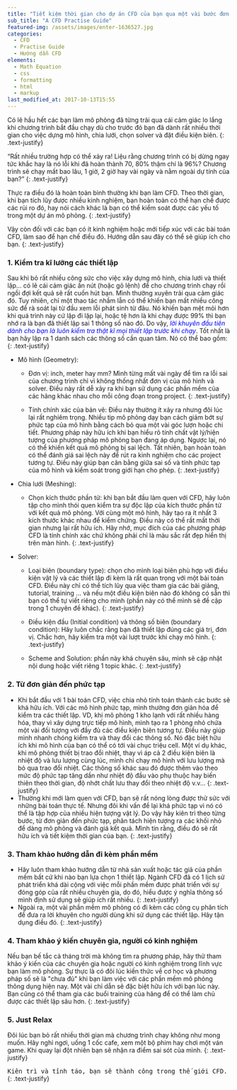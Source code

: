 ```yaml
---
title: "Tiết kiệm thời gian cho dự án CFD của bạn qua một vài bước đơn giản"
sub_title: "A CFD Practise Guide"
featured-img: /assets/images/enter-1636527.jpg
categories:
  - CFD
  - Practise Guide
  - Hướng dẫn CFD
elements:
  - Math Equation
  - css
  - formatting
  - html
  - markup
last_modified_at: 2017-10-13T15:55
---
```


Có lẽ hầu hết các bạn làm mô phỏng đã từng trải qua cái cảm giác lo lắng khi chương trình bắt đầu chạy dù cho trước đó bạn đã dành rất nhiều thời gian cho việc dựng mô hình, chia lưới, chọn solver và đặt điều kiện biên. 
{: .text-justify}

<q>Rất nhiều trường hợp có thể xảy ra! Liệu rằng chương trình có bị dừng ngay tức khắc hay là nó lỗi khi đã hoàn thành 70, 80% thậm chí là 96%? Chương trình sẽ chạy mất bao lâu, 1 giờ, 2 giờ hay vài ngày và nằm ngoài dự tính của bạn?</q>
{: .text-justify}

Thực ra điều đó là hoàn toàn bình thường khi bạn làm CFD. Theo thời gian, khi bạn tích lũy được nhiều kinh nghiệm, bạn hoàn toàn có thể hạn chế được các rủi ro đó, hay nói cách khác là bạn có thể kiểm soát được các yếu tố trong một dự án mô phỏng.
{: .text-justify} 

Vậy còn đối với các bạn có ít kinh nghiệm hoặc mới tiếp xúc với các bài toán CFD, làm sao để hạn chế điều đó. Hướng dẫn sau đây có thể sẽ giúp ích cho bạn.
{: .text-justify}

### 1. Kiểm tra kĩ lưỡng các thiết lập

Sau khi bỏ rất nhiều công sức cho việc xây dựng mô hình, chia lưới và thiết lập... có lẽ cái cảm giác ấn nút (hoặc gõ lệnh) để cho chương trình chạy rồi ngồi đợi kết quả sẽ rất cuốn hút bạn. Mình thường xuyên trải qua cảm giác đó. Tuy nhiên, chỉ một thao tác nhầm lẫn có thể khiến bạn mất nhiều công sức để rà soát lại từ đầu xem lỗi phát sinh từ đâu. Nó khiến bạn mệt mỏi hơn khi quá trình này cứ lặp đi lặp lại, hoặc tệ hơn là khi chạy được 99% thì bạn nhớ ra là bạn đã thiết lập sai 1 thông số nào đó. Do vậy, <span style ="color:blue">*lời khuyên đầu tiên dành cho bạn là luôn kiểm tra thật kĩ mọi thiết lập trước khi chạy*</span>. Tốt nhất là bạn hãy lập ra 1 danh sách các thông số cần quan tâm. Nó có thể bao gồm:
{: .text-justify}
  * Mô hình (Geometry):
    * Đơn vị: inch, meter hay mm? Mình từng mất vài ngày để tìm ra lỗi sai của chương trình chỉ vì không thống nhất đơn vị của mô hình và solver. Điều này rất dễ xảy ra khi bạn sử dụng các phần mềm của các hãng khác nhau cho mỗi công đoạn trong project.
    {: .text-justify}

    * Tính chính xác của bản vẽ: Điều này thường ít xảy ra nhưng đôi lúc lại rất nghiêm trọng. Nhiều tip mô phỏng dạy bạn cách giảm bớt sự phức tạp của mô hình bằng cách bỏ qua một vài góc lượn hoặc chi tiết. Phương pháp này hữu ích khi bạn hiểu rõ tính chất vật lý/hiện tượng của phương pháp mô phỏng bạn đang áp dụng. Ngược lại, nó có thể khiến kết quả mô phỏng bị sai lệch. Tất nhiên, bạn hoàn toàn có thể đánh giá sai lệch này để rút ra kinh nghiệm cho các project tương tự. Điều này giúp bạn cân bằng giữa sai số và tính phức tạp của mô hình và kiểm soát trong giới hạn cho phép.
    {: .text-justify}

  * Chia lưới (Meshing):
    * Chọn kích thước phần tử: khi bạn bắt đầu làm quen với CFD, hãy luôn tập cho mình thói quen kiểm tra sự độc lập của kích thước phần tử với kết quả mô phỏng. Với cùng một mô hình, hãy tạo ra ít nhất 3 kích thước khác nhau để kiểm chứng. Điều này có thể rất mất thời gian nhưng lại rất hữu ích. Hãy nhớ, mục đích của các phương pháp CFD là tính chính xác chứ không phải chỉ là màu sắc rất đẹp hiển thị trên màn hình.
    {: .text-justify}

  * Solver:
    * Loại biên (boundary type): chọn cho mình loại biên phù hợp với điều kiện vật lý và các thiết lập đi kèm là rất quan trọng với một bài toán CFD. Điều này chỉ có thể tích lũy qua việc tham gia các bài giảng, tutorial, training ... và nếu một điều kiện biên nào đó không có sẵn thì bạn có thể tự viết riêng cho mình (phần này có thể mình sẽ đề cập trong 1 chuyên đề khác).
    {: .text-justify}

    * Điều kiện đầu (Initial condition) và thông số biên (boundary condition): Hãy luôn chắc rằng bạn đã thiết lập đúng các giá trị, đơn vị. Chắc hơn, hãy kiểm tra một vài lượt trước khi chạy mô hình.
    {: .text-justify}
    * Scheme and Solution: phần này khá chuyên sâu, mình sẽ cập nhật nội dung hoặc viết riêng 1 topic khác.
    {: .text-justify}

### 2. Từ đơn giản đến phức tạp

* Khi bắt đầu với 1 bài toán CFD, việc chia nhỏ tính toán thành các bước sẽ khá hữu ích. Với các mô hình phức tạp, mình thường đơn giản hóa để kiểm tra các thiết lập. VD, khi mô phỏng 1 kho lạnh với rất nhiều hàng hóa, thay vì xây dựng trực tiếp mô hình, mình tạo ra 1 phòng nhỏ chứa một vài đối tượng với đầy đủ các điều kiện biên tương tự. Điều này giúp mình nhanh chóng kiểm tra và thay đổi các thông số. Nó đặc biệt hữu ích khi mô hình của bạn có thể có tới vài chục triệu cell. Một ví dụ khác, khi mô phỏng thiết bị trao đổi nhiệt, thay vì áp cả 2 điều kiện biên là nhiệt độ và lưu lượng cùng lúc, mình chỉ chạy mô hình với lưu lượng mà bỏ qua trao đổi nhiệt. Các thông số khác sau đó được thêm vào theo mức độ phức tạp tăng dần như nhiệt độ đầu vào phụ thuộc hay biến thiên theo thời gian, độ nhớt chất lưu thay đổi theo nhiệt độ v.v...
{: .text-justify}
* Thường khi mới làm quen với CFD, bạn sẽ rất nóng lòng được thử sức với những bài toán thực tế. Nhưng đôi khi vấn đề lại khá phức tạp vì nó có thể là tập hợp của nhiều hiện tượng vật lý. Do vậy hãy kiên trì theo từng bước, từ đơn giản đến phức tạp, phân tách hiện tượng ra các khối nhỏ để dàng mô phỏng và đánh giá kết quả. Mình tin rằng, điều đó sẽ rất hữu ích và tiết kiệm thời gian của bạn.
{: .text-justify}

### 3. Tham khảo hướng dẫn đi kèm phần mềm

* Hãy luôn tham khảo hướng dẫn từ nhà sản xuất hoặc tác giả của phần mềm bất cứ khi nào bạn lựa chọn 1 thiết lập. Ngành CFD đã có 1 lịch sử phát triển khá dài cộng với việc mỗi phần mềm được phát triển với sự đóng góp của rất nhiều chuyên gia, do đó, hiểu được ý nghĩa thông số mình định sử dụng sẽ giúp ích rất nhiều.
{: .text-justify}
* Ngoài ra, một vài phần mềm mô phỏng có đi kèm các công cụ phân tích để đưa ra lời khuyên cho người dùng khi sử dụng các thiết lập. Hãy tận dụng điều đó.
{: .text-justify}

### 4. Tham khảo ý kiến chuyên gia, người có kinh nghiệm

Nếu bạn bế tắc cả tháng trời mà không tìm ra phương pháp, hãy thử tham khảo ý kiến của các chuyên gia hoặc người có kinh nghiệm trong lĩnh vực bạn làm mô phỏng. Sự thực là có đôi lúc kiến thức về cơ học và phương pháp số sẽ là "chưa đủ" khi bạn làm việc với các phần mềm mô phỏng thông dụng hiện nay. Một vài chỉ dẫn sẽ đặc biệt hữu ích với bạn lúc này. Bạn cũng có thể tham gia các buổi training của hãng để có thể làm chủ được các thiết lập sâu hơn.
{: .text-justify}

### 5. Just Relax

Đôi lúc bạn bỏ rất nhiều thời gian mà chương trình chạy không như mong muốn. Hãy nghỉ ngơi, uống 1 cốc cafe, xem một bộ phim hay chơi một ván game. Khi quay lại đột nhiên bạn sẽ nhận ra điểm sai sót của mình.
{: .text-justify}


<kbd>Kiên trì và tỉnh táo, bạn sẽ thành công trong thế giới CFD.</kbd>
{: .text-justify}
